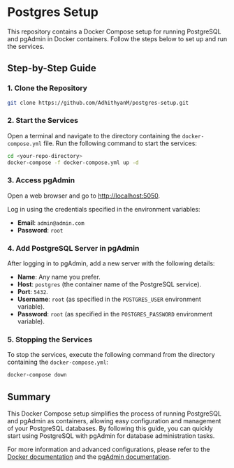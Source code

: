 # Postgres Setup

This repository contains a Docker Compose setup for running PostgreSQL and pgAdmin in Docker containers. Follow the steps below to set up and run the services.

## Step-by-Step Guide

### 1. Clone the Repository

```bash
git clone https://github.com/AdhithyanM/postgres-setup.git
```

### 2. Start the Services

Open a terminal and navigate to the directory containing the `docker-compose.yml` file. Run the following command to start the services:

```bash
cd <your-repo-directory>
docker-compose -f docker-compose.yml up -d
```

### 3. Access pgAdmin

Open a web browser and go to [http://localhost:5050](http://localhost:5050).

Log in using the credentials specified in the environment variables:

- **Email**: `admin@admin.com`
- **Password**: `root`

### 4. Add PostgreSQL Server in pgAdmin

After logging in to pgAdmin, add a new server with the following details:

- **Name**: Any name you prefer.
- **Host**: `postgres` (the container name of the PostgreSQL service).
- **Port**: `5432`.
- **Username**: `root` (as specified in the `POSTGRES_USER` environment variable).
- **Password**: `root` (as specified in the `POSTGRES_PASSWORD` environment variable).

### 5. Stopping the Services

To stop the services, execute the following command from the directory containing the `docker-compose.yml`:

```bash
docker-compose down
```

## Summary

This Docker Compose setup simplifies the process of running PostgreSQL and pgAdmin as containers, allowing easy configuration and management of your PostgreSQL databases. By following this guide, you can quickly start using PostgreSQL with pgAdmin for database administration tasks.

For more information and advanced configurations, please refer to the [Docker documentation](https://docs.docker.com/compose/) and the [pgAdmin documentation](https://www.pgadmin.org/docs/).
